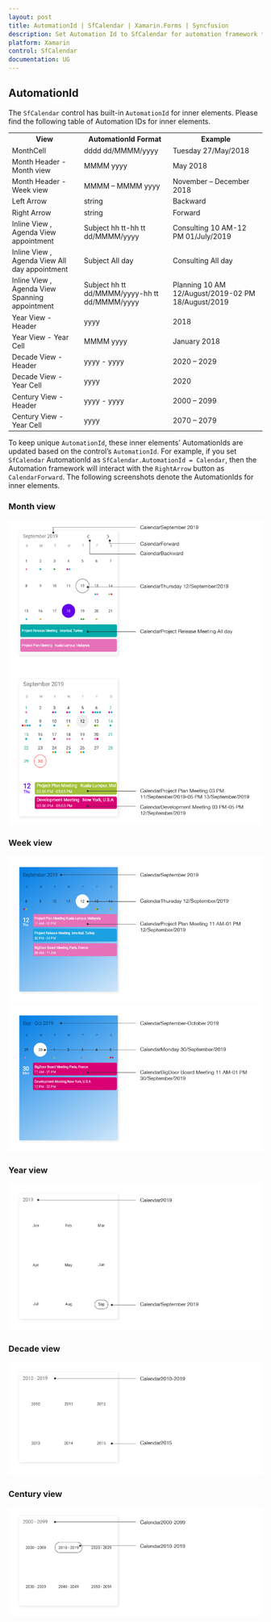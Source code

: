 ```yaml
---
layout: post
title: AutomationId | SfCalendar | Xamarin.Forms | Syncfusion
description: Set Automation Id to SfCalendar for automation framework to find and interact with control inner elements.
platform: Xamarin
control: SfCalendar
documentation: UG
---
```


## AutomationId

The `SfCalendar` control has built-in `AutomationId` for inner elements. Please find the following table of Automation IDs for inner elements.

<table>
<tr>
<th align="center" >View</th>
<th align="center" >AutomationId Format</th>
<th align="center" >Example</th>
</tr>

<tr>
<td>MonthCell</td>
<td>dddd dd/MMMM/yyyy</td>
<td>Tuesday 27/May/2018   </td>
</tr>

<tr>
<td>Month Header - Month view</td>
<td>MMMM yyyy</td>
<td>May 2018</td>
</tr>

<tr>
<td>Month Header - Week view</td>
<td>MMMM – MMMM yyyy</td>
<td>November – December 2018 </td>
</tr>

<tr>
<td>Left Arrow</td>
<td>string</td>
<td>Backward</td>
</tr>

<tr>
<td>Right Arrow</td>
<td>string</td>
<td>Forward</td>
</tr>

<tr>
<td>Inline View , Agenda View appointment</td>
<td>Subject hh tt-hh tt dd/MMMM/yyyy</td>
<td>Consulting 10 AM-12 PM  01/July/2019</td>
</tr>

<tr>
<td>Inline View , Agenda View All day appointment</td>
<td>Subject All day</td>
<td>Consulting All day</td>
</tr>

<tr>
<td>Inline View , Agenda View Spanning appointment</td>
<td>Subject hh tt dd/MMMM/yyyy-hh tt dd/MMMM/yyyy</td>
<td>Planning 10 AM 12/August/2019-02 PM 18/August/2019</td>
</tr>

<tr>
<td>Year View - Header</td>
<td>yyyy</td>
<td>2018</td>
</tr>

<tr>
<td>Year View - Year Cell</td>
<td>MMMM yyyy</td>
<td>January 2018</td>
</tr>

<tr>
<td>Decade View - Header</td>
<td>yyyy - yyyy</td>
<td>2020 – 2029</td>
</tr>

<tr>
<td>Decade View - Year Cell</td>
<td>yyyy</td>
<td>2020</td>
</tr>

<tr>
<td>Century View - Header</td>
<td>yyyy - yyyy</td>
<td>2000 – 2099</td>
</tr>

<tr>
<td>Century View - Year Cell</td>
<td>yyyy</td>
<td>2070 – 2079</td>
</tr>

</table>

To keep unique `AutomationId`, these inner elements’ AutomationIds are updated based on the control’s `AutomationId`. For example, if you set `SfCalendar` AutomationId as `SfCalendar.AutomationId = Calendar`, then the Automation framework will interact with the `RightArrow` button as `CalendarForward`. The following screenshots denote the AutomationIds for inner elements.

### Month view

![MonthView AutomationId support in Xamarin.Forms Calendar](images/xamarin.forms-calendar-month-view.png)
![MonthView Spanning appointment AutomationId support in Xamarin.Forms Calendar](images/xamarin.forms-calendar-month-view-spanning.png)

### Week view

![Week view AutomationId support in Xamarin.Forms Calendar](images/xamarin.forms-calendar-week-view.png)
![Week view AutomationId support in Xamarin.Forms Calendar](images/xamarin.forms-calendar-weekview.png)

### Year view

![Year view AutomationId support in Xamarin.Forms Calendar](images/xamarin.forms-calendar-year-view.png)

### Decade view

![Decade view AutomationId support in Xamarin.Forms Calendar](images/xamarin.forms-calendar-decade-view.png)

### Century view

![Century view AutomationId support in Xamarin.Forms Calendar](images/xamarin.forms-calendar-century-view.png)